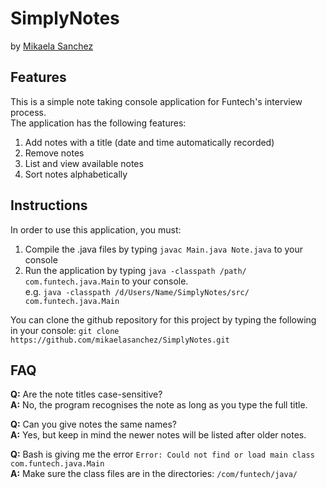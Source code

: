 # SimplyNotes

by <a href="mailto:mikaelaysanchez@gmail.com">Mikaela Sanchez</a>

## Features
This is a simple note taking console application for Funtech's interview process.<br>
The application has the following features:
1) Add notes with a title (date and time automatically recorded)
2) Remove notes
3) List and view available notes
4) Sort notes alphabetically

## Instructions
In order to use this application, you must:
1) Compile the .java files by typing `javac Main.java Note.java` to your console
2) Run the application by typing `java -classpath /path/ com.funtech.java.Main` to your console. <br>
e.g. `java -classpath /d/Users/Name/SimplyNotes/src/ com.funtech.java.Main `

You can clone the github repository for this project by typing the following in your console:
`git clone https://github.com/mikaelasanchez/SimplyNotes.git`


## FAQ<br>
**Q:** Are the note titles case-sensitive?<br>
**A:** No, the program recognises the note as long as you type the full title.

**Q:** Can you give notes the same names?<br>
**A:** Yes, but keep in mind the newer notes will be listed after older notes.

**Q:** Bash is giving me the error `Error: Could not find or load main class com.funtech.java.Main` <br>
**A:** Make sure the class files are in the directories: `/com/funtech/java/`
